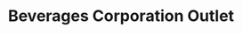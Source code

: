 ---
title: "Beverages Corporation Outlet"
url: /kuthuparamba/beverages-corporation-outlet/
shop: Spirituosen
---